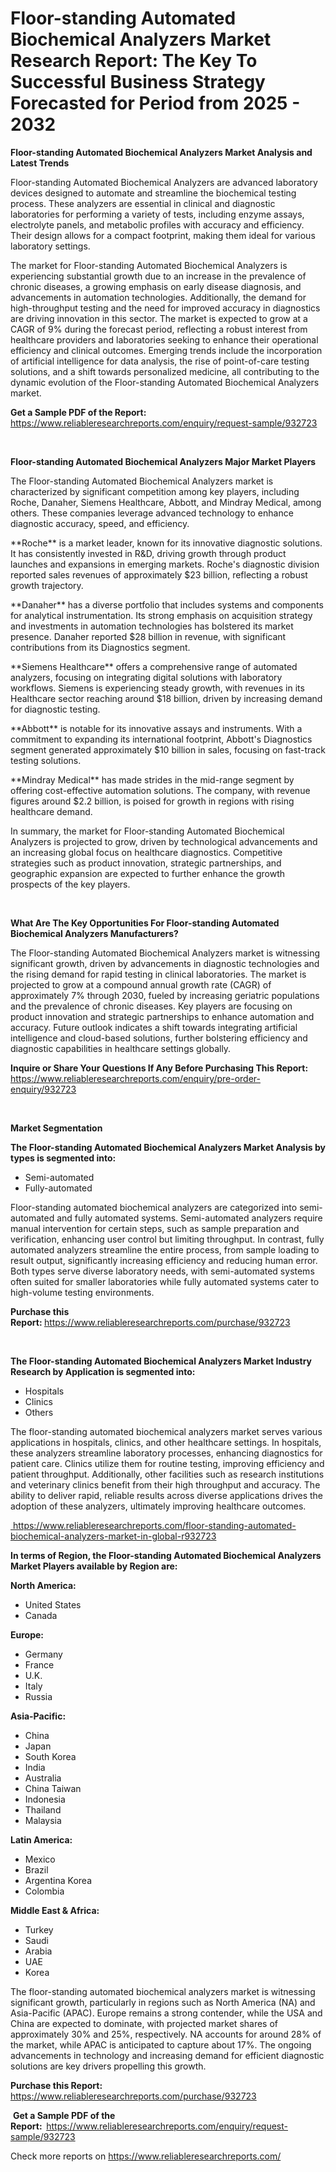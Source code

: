 <p><h1>Floor-standing Automated Biochemical Analyzers Market Research Report: The Key To Successful Business Strategy Forecasted for Period from 2025 - 2032</h1></p><p><strong>Floor-standing Automated Biochemical Analyzers Market Analysis and Latest Trends</strong></p>
<p><p>Floor-standing Automated Biochemical Analyzers are advanced laboratory devices designed to automate and streamline the biochemical testing process. These analyzers are essential in clinical and diagnostic laboratories for performing a variety of tests, including enzyme assays, electrolyte panels, and metabolic profiles with accuracy and efficiency. Their design allows for a compact footprint, making them ideal for various laboratory settings.</p><p>The market for Floor-standing Automated Biochemical Analyzers is experiencing substantial growth due to an increase in the prevalence of chronic diseases, a growing emphasis on early disease diagnosis, and advancements in automation technologies. Additionally, the demand for high-throughput testing and the need for improved accuracy in diagnostics are driving innovation in this sector. The market is expected to grow at a CAGR of 9% during the forecast period, reflecting a robust interest from healthcare providers and laboratories seeking to enhance their operational efficiency and clinical outcomes. Emerging trends include the incorporation of artificial intelligence for data analysis, the rise of point-of-care testing solutions, and a shift towards personalized medicine, all contributing to the dynamic evolution of the Floor-standing Automated Biochemical Analyzers market.</p></p>
<p><strong>Get a Sample PDF of the Report:&nbsp;</strong> <a href="https://www.reliableresearchreports.com/enquiry/request-sample/932723?utm_campaign=3536&utm_medium=2&utm_source=Github&utm_content=ia&utm_term=21032025&utm_id=floor-standing-automated-biochemical-analyzers">https://www.reliableresearchreports.com/enquiry/request-sample/932723</a></p>
<p>&nbsp;</p>
<p><strong>Floor-standing Automated Biochemical Analyzers Major Market Players</strong></p>
<p><p>The Floor-standing Automated Biochemical Analyzers market is characterized by significant competition among key players, including Roche, Danaher, Siemens Healthcare, Abbott, and Mindray Medical, among others. These companies leverage advanced technology to enhance diagnostic accuracy, speed, and efficiency.</p><p>**Roche** is a market leader, known for its innovative diagnostic solutions. It has consistently invested in R&D, driving growth through product launches and expansions in emerging markets. Roche's diagnostic division reported sales revenues of approximately $23 billion, reflecting a robust growth trajectory.</p><p>**Danaher** has a diverse portfolio that includes systems and components for analytical instrumentation. Its strong emphasis on acquisition strategy and investments in automation technologies has bolstered its market presence. Danaher reported $28 billion in revenue, with significant contributions from its Diagnostics segment.</p><p>**Siemens Healthcare** offers a comprehensive range of automated analyzers, focusing on integrating digital solutions with laboratory workflows. Siemens is experiencing steady growth, with revenues in its Healthcare sector reaching around $18 billion, driven by increasing demand for diagnostic testing.</p><p>**Abbott** is notable for its innovative assays and instruments. With a commitment to expanding its international footprint, Abbott's Diagnostics segment generated approximately $10 billion in sales, focusing on fast-track testing solutions.</p><p>**Mindray Medical** has made strides in the mid-range segment by offering cost-effective automation solutions. The company, with revenue figures around $2.2 billion, is poised for growth in regions with rising healthcare demand.</p><p>In summary, the market for Floor-standing Automated Biochemical Analyzers is projected to grow, driven by technological advancements and an increasing global focus on healthcare diagnostics. Competitive strategies such as product innovation, strategic partnerships, and geographic expansion are expected to further enhance the growth prospects of the key players.</p></p>
<p>&nbsp;</p>
<p><strong>What Are The Key Opportunities For Floor-standing Automated Biochemical Analyzers Manufacturers?</strong></p>
<p><p>The Floor-standing Automated Biochemical Analyzers market is witnessing significant growth, driven by advancements in diagnostic technologies and the rising demand for rapid testing in clinical laboratories. The market is projected to grow at a compound annual growth rate (CAGR) of approximately 7% through 2030, fueled by increasing geriatric populations and the prevalence of chronic diseases. Key players are focusing on product innovation and strategic partnerships to enhance automation and accuracy. Future outlook indicates a shift towards integrating artificial intelligence and cloud-based solutions, further bolstering efficiency and diagnostic capabilities in healthcare settings globally.</p></p>
<p><strong>Inquire or Share Your Questions If Any Before Purchasing This Report:</strong> <a href="https://www.reliableresearchreports.com/enquiry/pre-order-enquiry/932723?utm_campaign=3536&utm_medium=2&utm_source=Github&utm_content=ia&utm_term=21032025&utm_id=floor-standing-automated-biochemical-analyzers">https://www.reliableresearchreports.com/enquiry/pre-order-enquiry/932723</a></p>
<p>&nbsp;</p>
<p><strong>Market Segmentation</strong></p>
<p><strong>The Floor-standing Automated Biochemical Analyzers Market Analysis by types is segmented into:</strong></p>
<p><ul><li>Semi-automated</li><li>Fully-automated</li></ul></p>
<p><p>Floor-standing automated biochemical analyzers are categorized into semi-automated and fully automated systems. Semi-automated analyzers require manual intervention for certain steps, such as sample preparation and verification, enhancing user control but limiting throughput. In contrast, fully automated analyzers streamline the entire process, from sample loading to result output, significantly increasing efficiency and reducing human error. Both types serve diverse laboratory needs, with semi-automated systems often suited for smaller laboratories while fully automated systems cater to high-volume testing environments.</p></p>
<p><strong>Purchase this Report:&nbsp;</strong><a href="https://www.reliableresearchreports.com/purchase/932723?utm_campaign=3536&utm_medium=2&utm_source=Github&utm_content=ia&utm_term=21032025&utm_id=floor-standing-automated-biochemical-analyzers">https://www.reliableresearchreports.com/purchase/932723</a></p>
<p>&nbsp;</p>
<p><strong>The Floor-standing Automated Biochemical Analyzers Market Industry Research by Application is segmented into:</strong></p>
<p><ul><li>Hospitals</li><li>Clinics</li><li>Others</li></ul></p>
<p><p>The floor-standing automated biochemical analyzers market serves various applications in hospitals, clinics, and other healthcare settings. In hospitals, these analyzers streamline laboratory processes, enhancing diagnostics for patient care. Clinics utilize them for routine testing, improving efficiency and patient throughput. Additionally, other facilities such as research institutions and veterinary clinics benefit from their high throughput and accuracy. The ability to deliver rapid, reliable results across diverse applications drives the adoption of these analyzers, ultimately improving healthcare outcomes.</p></p>
<p><a href="https://www.reliableresearchreports.com/floor-standing-automated-biochemical-analyzers-market-in-global-r932723?utm_campaign=3536&utm_medium=2&utm_source=Github&utm_content=ia&utm_term=21032025&utm_id=floor-standing-automated-biochemical-analyzers">&nbsp;https://www.reliableresearchreports.com/floor-standing-automated-biochemical-analyzers-market-in-global-r932723</a></p>
<p><strong>In terms of Region, the Floor-standing Automated Biochemical Analyzers Market Players available by Region are:</strong></p>
<p>
    <p> <strong> North America: </strong>
        <ul>
            <li>United States</li>
            <li>Canada</li>
        </ul>
        </p> 
    <p> <strong> Europe: </strong>
        <ul>
            <li>Germany</li>
            <li>France</li>
            <li>U.K.</li>
            <li>Italy</li>
            <li>Russia</li>
        </ul>
        </p> 
    <p> <strong> Asia-Pacific: </strong>
        <ul>
            <li>China</li>
            <li>Japan</li>
            <li>South Korea</li>
            <li>India</li>
            <li>Australia</li>
            <li>China Taiwan</li>
            <li>Indonesia</li>
            <li>Thailand</li>
            <li>Malaysia</li>
        </ul>
        </p> 
    <p> <strong> Latin America: </strong>
        <ul>
            <li>Mexico</li>
            <li>Brazil</li>
            <li>Argentina Korea</li>
            <li>Colombia</li>
        </ul>
        </p> 
    <p> <strong> Middle East & Africa: </strong>
        <ul>
            <li>Turkey</li>
            <li>Saudi</li>
            <li>Arabia</li>
            <li>UAE</li>
            <li>Korea</li>
        </ul>
    </p>
    </p>
<p><p>The floor-standing automated biochemical analyzers market is witnessing significant growth, particularly in regions such as North America (NA) and Asia-Pacific (APAC). Europe remains a strong contender, while the USA and China are expected to dominate, with projected market shares of approximately 30% and 25%, respectively. NA accounts for around 28% of the market, while APAC is anticipated to capture about 17%. The ongoing advancements in technology and increasing demand for efficient diagnostic solutions are key drivers propelling this growth.</p></p>
<p><strong>Purchase this Report: </strong><a href="https://www.reliableresearchreports.com/purchase/932723?utm_campaign=3536&utm_medium=2&utm_source=Github&utm_content=ia&utm_term=21032025&utm_id=floor-standing-automated-biochemical-analyzers">https://www.reliableresearchreports.com/purchase/932723</a></p>
<p>&nbsp;<strong>Get a Sample PDF of the Report:&nbsp;&nbsp;</strong><a href="https://www.reliableresearchreports.com/enquiry/request-sample/932723?utm_campaign=3536&utm_medium=2&utm_source=Github&utm_content=ia&utm_term=21032025&utm_id=floor-standing-automated-biochemical-analyzers">https://www.reliableresearchreports.com/enquiry/request-sample/932723</a></p>
<p><strong></strong></p>
<p>Check more reports on <a href="https://www.reliableresearchreports.com/?utm_campaign=3536&utm_medium=2&utm_source=Github&utm_content=ia&utm_term=21032025&utm_id=floor-standing-automated-biochemical-analyzers">https://www.reliableresearchreports.com/</a></p>